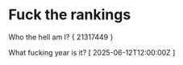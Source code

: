 # Fuck the rankings

Who the hell am I?
{ 21317449 }

What fucking year is it?
[ 2025-06-12T12:00:00Z ]
